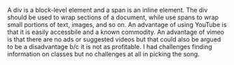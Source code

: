 A div is a block-level element and a span is an inline element. The div should be used to wrap sections of a document, while use spans to wrap small portions of text, images, and so on. 
An advantage of using YouTube is that it is easily accessbile and a known commodity. An advantage of vimeo is that there are no ads or suggested videos but that could also be argued to be a disadvantage b/c it is not as profitable.
I had challenges finding information on classes but no challenges at all in picking the song. 